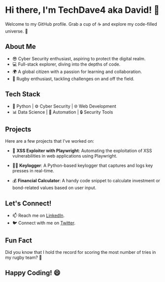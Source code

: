 # Hi there, I'm TechDave4 aka David! 👋

Welcome to my GitHub profile. Grab a cup of ☕ and explore my code-filled universe. 🚀

## About Me

- 😎 Cyber Security enthusiast, aspiring to protect the digital realm.
- 💻 Full-stack explorer, diving into the depths of code.
- 🌍 A global citizen with a passion for learning and collaboration.
- 🏉 Rugby enthusiast, tackling challenges on and off the field.


## Tech Stack

- 🐍 Python | ⚙️ Cyber Security | 🌐 Web Development
- 📊 Data Science | 🎯 Automation | 🔒 Security Tools

## Projects

Here are a few projects that I've worked on:

- 🌟 **XSS Exploiter with Playwright**: Automating the exploitation of XSS vulnerabilities in web applications using Playwright.

- 🕵️‍♂️ **Keylogger**: A Python-based keylogger that captures and logs key presses in real-time.

- 💰 **Financial Calculator**: A handy code snippet to calculate investment or bond-related values based on user input.

## Let's Connect!

- 📫 Reach me on [LinkedIn]([LinkedIn_Profile_Link](https://www.linkedin.com/in/david-olowofoyeku-501698250/)).
- 🐦 Connect with me on [Twitter](Twitter_Profile_Link).

## Fun Fact

Did you know that I hold the record for scoring the most number of tries in my rugby team? 🏉

## Happy Coding! 😄
